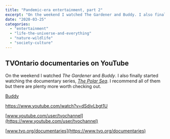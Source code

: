 ```yaml
---
title: "Pandemic-era entertainment, part 2"
excerpt: "On the weekend I watched The Gardener and Buddy. I also finally started watching the documentary series, The Polar Sea. I recommend all of them but there are plenty more worth checking out."
date: "2020-03-25"
categories:
  - "entertainment"
  - "life-the-universe-and-everything"
  - "nature-wildlife"
  - "society-culture"
---
```


## TVOntario documentaries on YouTube

On the weekend I watched _The Gardener_ and _Buddy_. I also finally started watching the documentary series, [_The Polar Sea_](https://www.youtube.com/playlist?list=PLgBne2KTlDUyU8jBiiMqsun0FNXOCF6CV). I recommend all of them but there are plenty more worth checking out.

[Buddy](https://youtu.be/AKjg0ADodDo)

https://www.youtube.com/watch?v=dSdjvLbgt1U



[www.youtube.com/user/tvochannel](https://www.youtube.com/user/tvochannel)

[www.tvo.org/documentaries](https://www.tvo.org/documentaries)
